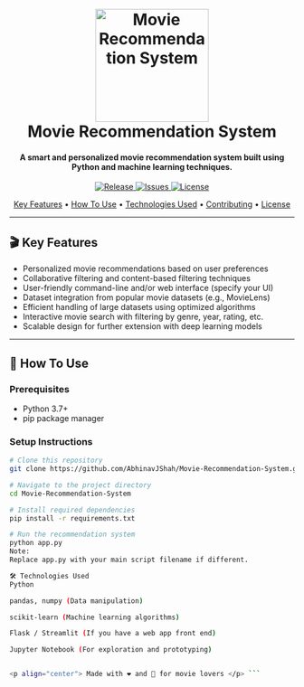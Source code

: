 <h1 align="center">
  <br>
  <a href="https://github.com/AbhinavJShah/Movie-Recommendation-System">
    <img src="https://raw.githubusercontent.com/AbhinavJShah/Movie-Recommendation-System/main/assets/logo.png" alt="Movie Recommendation System" width="200">
  </a>
  <br>
  Movie Recommendation System
  <br>
</h1>

<h4 align="center">
  A smart and personalized movie recommendation system built using Python and machine learning techniques.
</h4>

<p align="center">
  <a href="https://github.com/AbhinavJShah/Movie-Recommendation-System/releases">
    <img src="https://img.shields.io/github/v/release/AbhinavJShah/Movie-Recommendation-System" alt="Release">
  </a>
  <a href="https://github.com/AbhinavJShah/Movie-Recommendation-System/issues">
    <img src="https://img.shields.io/github/issues/AbhinavJShah/Movie-Recommendation-System" alt="Issues">
  </a>
  <a href="https://github.com/AbhinavJShah/Movie-Recommendation-System/blob/main/LICENSE">
    <img src="https://img.shields.io/github/license/AbhinavJShah/Movie-Recommendation-System" alt="License">
  </a>
</p>

<p align="center">
  <a href="#key-features">Key Features</a> •
  <a href="#how-to-use">How To Use</a> •
  <a href="#technologies-used">Technologies Used</a> •
  <a href="#contributing">Contributing</a> •
  <a href="#license">License</a>
</p>

---

## 🎬 Key Features

- Personalized movie recommendations based on user preferences
- Collaborative filtering and content-based filtering techniques
- User-friendly command-line and/or web interface (specify your UI)
- Dataset integration from popular movie datasets (e.g., MovieLens)
- Efficient handling of large datasets using optimized algorithms
- Interactive movie search with filtering by genre, year, rating, etc.
- Scalable design for further extension with deep learning models

---

## 🚀 How To Use

### Prerequisites

- Python 3.7+
- pip package manager

### Setup Instructions

```bash
# Clone this repository
git clone https://github.com/AbhinavJShah/Movie-Recommendation-System.git

# Navigate to the project directory
cd Movie-Recommendation-System

# Install required dependencies
pip install -r requirements.txt

# Run the recommendation system
python app.py
Note:
Replace app.py with your main script filename if different.

🛠 Technologies Used
Python

pandas, numpy (Data manipulation)

scikit-learn (Machine learning algorithms)

Flask / Streamlit (If you have a web app front end)

Jupyter Notebook (For exploration and prototyping)


<p align="center"> Made with ❤️ and 🍿 for movie lovers </p> ```
